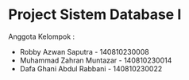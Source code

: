 # Project Sistem Database I
Anggota Kelompok :
* Robby Azwan Saputra - 140810230008
* Muhammad Zahran Muntazar - 140810230014
* Dafa Ghani Abdul Rabbani - 140810230022

